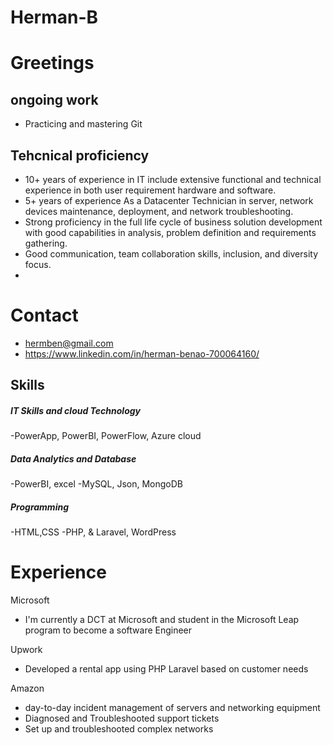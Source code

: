 # Herman-B

# Greetings
## ongoing work
- Practicing and mastering Git

## Tehcnical proficiency 
- 10+ years of experience in IT include extensive functional and technical experience in both user requirement hardware and software.
- 5+ years of experience As a Datacenter Technician in server, network devices maintenance, deployment, and network troubleshooting.
- Strong proficiency in the full life cycle of business solution development with good capabilities in analysis, problem definition and requirements gathering.
- Good communication, team collaboration skills, inclusion, and diversity focus.
- 

# Contact
- hermben@gmail.com
- https://www.linkedin.com/in/herman-benao-700064160/


## Skills
##### IT Skills and cloud Technology
-PowerApp, PowerBI, PowerFlow, Azure cloud
##### Data Analytics and Database
-PowerBI, excel
-MySQL, Json, MongoDB
##### Programming
-HTML,CSS
-PHP, & Laravel, WordPress

# Experience

Microsoft
- I'm currently a DCT at Microsoft and student in the Microsoft Leap program to become a software Engineer 

Upwork
- Developed a rental app using PHP Laravel based on customer needs

Amazon
- day-to-day incident management of servers and networking equipment     
- Diagnosed and Troubleshooted support tickets
- Set up and troubleshooted complex networks  
